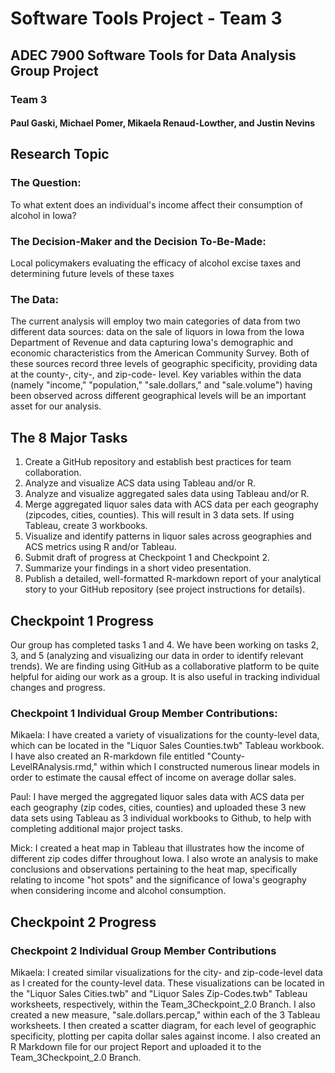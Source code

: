 # Software Tools Project - Team 3

## ADEC 7900 Software Tools for Data Analysis Group Project
### Team 3
#### Paul Gaski, Michael Pomer, Mikaela Renaud-Lowther, and Justin Nevins

## Research Topic
### The Question: 
To what extent does an individual's income affect their consumption of alcohol in Iowa?
### The Decision-Maker and the Decision To-Be-Made:
Local policymakers evaluating the efficacy of alcohol excise taxes and determining future levels of these taxes
### The Data:
The current analysis will employ two main categories of data from two different data sources: data on the sale of liquors in Iowa from the Iowa Department of Revenue and data capturing Iowa's demographic and economic characteristics from the American Community Survey. Both of these sources record three levels of geographic specificity, providing data at the county-, city-, and zip-code- level. Key variables within the data (namely "income," "population," "sale.dollars," and "sale.volume") having been observed across different geographical levels will be an important asset for our analysis. 

## The 8 Major Tasks
1. Create a GitHub repository and establish best practices for team collaboration.
2. Analyze and visualize ACS data using Tableau and/or R.
3. Analyze and visualize aggregated sales data using Tableau and/or R.
4. Merge aggregated liquor sales data with ACS data per each geography (zipcodes, cities, counties). This will result in 3 data sets. If using Tableau, create 3 workbooks.
5. Visualize and identify patterns in liquor sales across geographies and ACS metrics using R and/or Tableau.
6. Submit draft of progress at Checkpoint 1 and Checkpoint 2.
7. Summarize your findings in a short video presentation.
8. Publish a detailed, well-formatted R-markdown report of your analytical story to your GitHub repository (see project instructions for details).

## Checkpoint 1 Progress
Our group has completed tasks 1 and 4. We have been working on tasks 2, 3, and 5 (analyzing and visualizing our data in order to identify relevant trends). We are finding using GitHub as a collaborative platform to be quite helpful for aiding our work as a group. It is also useful in tracking individual changes and progress. 

### Checkpoint 1 Individual Group Member Contributions: 

Mikaela: I have created a variety of visualizations for the county-level data, which can be located in the "Liquor Sales Counties.twb" Tableau workbook. I have also created an R-markdown file entitled "County-LevelRAnalysis.rmd," within which I constructed numerous linear models in order to estimate the causal effect of income on average dollar sales. 

Paul: I have merged the aggregated liquor sales data with ACS data per each geography (zip codes, cities, counties) and uploaded these 3 new data sets using Tableau as 3 individual workbooks to Github, to help with completing additional major project tasks.

Mick: I created a heat map in Tableau that illustrates how the income of different zip codes differ throughout Iowa. I also
wrote an analysis to make conclusions and observations pertaining to the heat map, specifically relating to income "hot spots" and the significance of Iowa's geography when considering income and alcohol consumption.

## Checkpoint 2 Progress

### Checkpoint 2 Individual Group Member Contributions

Mikaela: I created similar visualizations for the city- and zip-code-level data as I created for the county-level data. These visualizations can be located in the "Liquor Sales Cities.twb" and "Liquor Sales Zip-Codes.twb" Tableau worksheets, respectively, within the Team_3Checkpoint_2.0 Branch. I also created a new measure, "sale.dollars.percap," within each of the 3 Tableau worksheets. I then created a scatter diagram, for each level of geographic specificity, plotting per capita dollar sales against income. I also created an R Markdown file for our project Report and uploaded it to the Team_3Checkpoint_2.0 Branch. 
